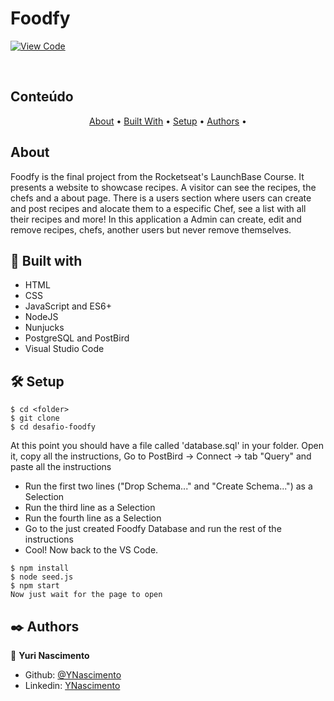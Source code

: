 # Foodfy

[![View Code](https://img.shields.io/badge/View%20-Code-green)](https://github.com/YNascimento/desafio-foodfy)

<br />
    
## Conteúdo

<p align="center">
  <a href="#about">About</a> •
  <a href="#with">Built With</a> •
  <a href="#setup">Setup</a> •
  <a href="#authors">Authors</a> •
</p>

## About <a name = "about"></a>

Foodfy is the final project from the Rocketseat's LaunchBase Course. It presents a website to showcase recipes.
A visitor can see the recipes, the chefs and a about page.
There is a users section where users can create and post recipes and alocate them to a especific Chef, see a list with all their recipes and more!
In this application a Admin can create, edit and remove recipes, chefs, another users but never remove themselves.

## 🔧 Built with <a name = "with"></a>

- HTML
- CSS
- JavaScript and ES6+
- NodeJS
- Nunjucks
- PostgreSQL and PostBird
- Visual Studio Code

## 🛠 Setup <a name = "setup"></a>

```
$ cd <folder>
$ git clone
$ cd desafio-foodfy
```
At this point you should have a file called 'database.sql' in your folder. 
Open it, copy all the instructions, Go to PostBird -> Connect -> tab "Query" and paste all the instructions

- Run the first two lines ("Drop Schema..." and "Create Schema...") as a Selection
- Run the third line as a Selection
- Run the fourth line as a Selection
- Go to the just created Foodfy Database and run the rest of the instructions
- Cool! Now back to the VS Code.

```
$ npm install
$ node seed.js
$ npm start
Now just wait for the page to open
```

## ✒️ Authors <a name = "authors"></a>

👤 **Yuri Nascimento**

- Github: [@YNascimento](https://github.com/YNascimento)
- Linkedin: [YNascimento](https://www.linkedin.com/in/ynascimento/)